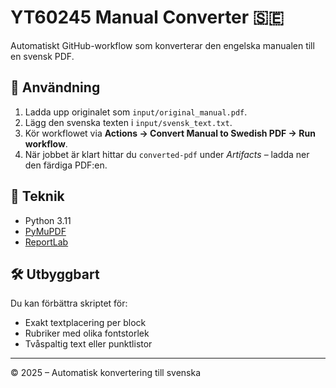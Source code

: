 # YT60245 Manual Converter 🇸🇪

Automatiskt GitHub-workflow som konverterar den engelska manualen till en svensk PDF.

## 🚀 Användning
1. Ladda upp originalet som `input/original_manual.pdf`.
2. Lägg den svenska texten i `input/svensk_text.txt`.
3. Kör workflowet via **Actions → Convert Manual to Swedish PDF → Run workflow**.
4. När jobbet är klart hittar du `converted-pdf` under *Artifacts* – ladda ner den färdiga PDF:en.

## 🧩 Teknik
- Python 3.11
- [PyMuPDF](https://pymupdf.readthedocs.io/)
- [ReportLab](https://www.reportlab.com/dev/docs/)

## 🛠 Utbyggbart
Du kan förbättra skriptet för:
- Exakt textplacering per block
- Rubriker med olika fontstorlek
- Tvåspaltig text eller punktlistor

---
© 2025 – Automatisk konvertering till svenska
